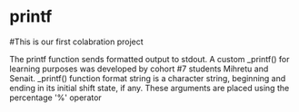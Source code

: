 # printf
#This is our first colabration project 

The printf function sends formatted output to stdout. A custom _printf() for learning purposes was developed by cohort #7 students Mihretu and Senait. _printf() function format string is a character string, beginning and ending in its initial shift state, if any. These arguments are placed using the percentage '%' operator